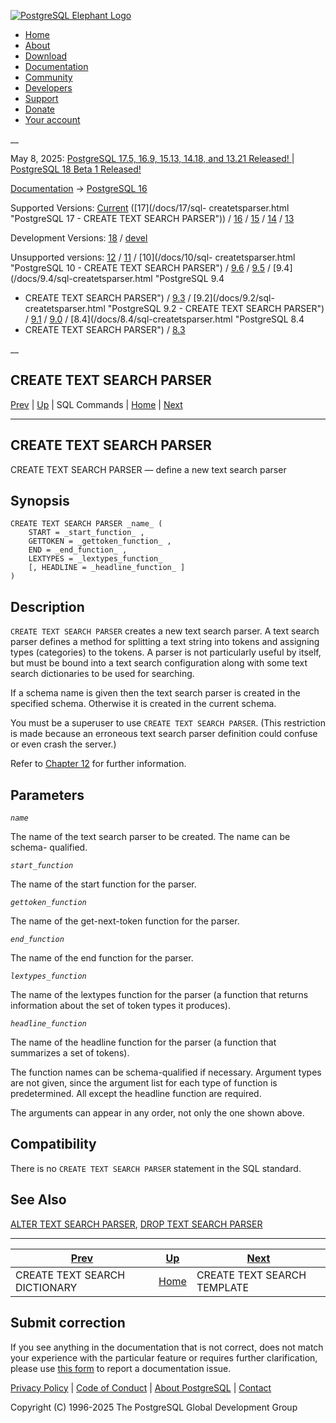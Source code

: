 [ ![PostgreSQL Elephant Logo](/media/img/about/press/elephant.png) ](/)

  * [Home](/ "Home")
  * [About](/about/ "About")
  * [Download](/download/ "Download")
  * [Documentation](/docs/ "Documentation")
  * [Community](/community/ "Community")
  * [Developers](/developer/ "Developers")
  * [Support](/support/ "Support")
  * [Donate](/about/donate/ "Donate")
  * [Your account](/account/ "Your account")

__

May 8, 2025: [ PostgreSQL 17.5, 16.9, 15.13, 14.18, and 13.21 Released! ](/about/news/postgresql-175-169-1513-1418-and-1321-released-3072/) | [ PostgreSQL 18 Beta 1 Released! ](/about/news/postgresql-18-beta-1-released-3070/)

[Documentation](/docs/ "Documentation") -> [PostgreSQL
16](/docs/16/index.html)

Supported Versions: [Current](/docs/current/sql-createtsparser.html
"PostgreSQL 17 - CREATE TEXT SEARCH PARSER") ([17](/docs/17/sql-
createtsparser.html "PostgreSQL 17 - CREATE TEXT SEARCH PARSER")) /
[16](/docs/16/sql-createtsparser.html "PostgreSQL 16 - CREATE TEXT SEARCH
PARSER") / [15](/docs/15/sql-createtsparser.html "PostgreSQL 15 - CREATE TEXT
SEARCH PARSER") / [14](/docs/14/sql-createtsparser.html "PostgreSQL 14 -
CREATE TEXT SEARCH PARSER") / [13](/docs/13/sql-createtsparser.html
"PostgreSQL 13 - CREATE TEXT SEARCH PARSER")

Development Versions: [18](/docs/18/sql-createtsparser.html "PostgreSQL 18 -
CREATE TEXT SEARCH PARSER") / [devel](/docs/devel/sql-createtsparser.html
"PostgreSQL devel - CREATE TEXT SEARCH PARSER")

Unsupported versions: [12](/docs/12/sql-createtsparser.html "PostgreSQL 12 -
CREATE TEXT SEARCH PARSER") / [11](/docs/11/sql-createtsparser.html
"PostgreSQL 11 - CREATE TEXT SEARCH PARSER") / [10](/docs/10/sql-
createtsparser.html "PostgreSQL 10 - CREATE TEXT SEARCH PARSER") /
[9.6](/docs/9.6/sql-createtsparser.html "PostgreSQL 9.6 - CREATE TEXT SEARCH
PARSER") / [9.5](/docs/9.5/sql-createtsparser.html "PostgreSQL 9.5 - CREATE
TEXT SEARCH PARSER") / [9.4](/docs/9.4/sql-createtsparser.html "PostgreSQL 9.4
- CREATE TEXT SEARCH PARSER") / [9.3](/docs/9.3/sql-createtsparser.html
"PostgreSQL 9.3 - CREATE TEXT SEARCH PARSER") / [9.2](/docs/9.2/sql-
createtsparser.html "PostgreSQL 9.2 - CREATE TEXT SEARCH PARSER") /
[9.1](/docs/9.1/sql-createtsparser.html "PostgreSQL 9.1 - CREATE TEXT SEARCH
PARSER") / [9.0](/docs/9.0/sql-createtsparser.html "PostgreSQL 9.0 - CREATE
TEXT SEARCH PARSER") / [8.4](/docs/8.4/sql-createtsparser.html "PostgreSQL 8.4
- CREATE TEXT SEARCH PARSER") / [8.3](/docs/8.3/sql-createtsparser.html
"PostgreSQL 8.3 - CREATE TEXT SEARCH PARSER")

__

CREATE TEXT SEARCH PARSER  
---  
[Prev](sql-createtsdictionary.html "CREATE TEXT SEARCH DICTIONARY")  | [Up](sql-commands.html "SQL Commands") | SQL Commands | [Home](index.html "PostgreSQL 16.9 Documentation") |  [Next](sql-createtstemplate.html "CREATE TEXT SEARCH TEMPLATE")  
  
* * *

## CREATE TEXT SEARCH PARSER

CREATE TEXT SEARCH PARSER — define a new text search parser

## Synopsis

    
    
    CREATE TEXT SEARCH PARSER _name_ (
        START = _start_function_ ,
        GETTOKEN = _gettoken_function_ ,
        END = _end_function_ ,
        LEXTYPES = _lextypes_function_
        [, HEADLINE = _headline_function_ ]
    )
    

## Description

`CREATE TEXT SEARCH PARSER` creates a new text search parser. A text search
parser defines a method for splitting a text string into tokens and assigning
types (categories) to the tokens. A parser is not particularly useful by
itself, but must be bound into a text search configuration along with some
text search dictionaries to be used for searching.

If a schema name is given then the text search parser is created in the
specified schema. Otherwise it is created in the current schema.

You must be a superuser to use `CREATE TEXT SEARCH PARSER`. (This restriction
is made because an erroneous text search parser definition could confuse or
even crash the server.)

Refer to [Chapter 12](textsearch.html "Chapter 12. Full Text Search") for
further information.

## Parameters

_`name`_

    

The name of the text search parser to be created. The name can be schema-
qualified.

_`start_function`_

    

The name of the start function for the parser.

_`gettoken_function`_

    

The name of the get-next-token function for the parser.

_`end_function`_

    

The name of the end function for the parser.

_`lextypes_function`_

    

The name of the lextypes function for the parser (a function that returns
information about the set of token types it produces).

_`headline_function`_

    

The name of the headline function for the parser (a function that summarizes a
set of tokens).

The function names can be schema-qualified if necessary. Argument types are
not given, since the argument list for each type of function is predetermined.
All except the headline function are required.

The arguments can appear in any order, not only the one shown above.

## Compatibility

There is no `CREATE TEXT SEARCH PARSER` statement in the SQL standard.

## See Also

[ALTER TEXT SEARCH PARSER](sql-altertsparser.html "ALTER TEXT SEARCH PARSER"),
[DROP TEXT SEARCH PARSER](sql-droptsparser.html "DROP TEXT SEARCH PARSER")

* * *

[Prev](sql-createtsdictionary.html "CREATE TEXT SEARCH DICTIONARY")  | [Up](sql-commands.html "SQL Commands") |  [Next](sql-createtstemplate.html "CREATE TEXT SEARCH TEMPLATE")  
---|---|---  
CREATE TEXT SEARCH DICTIONARY  | [Home](index.html "PostgreSQL 16.9 Documentation") |  CREATE TEXT SEARCH TEMPLATE  
  
## Submit correction

If you see anything in the documentation that is not correct, does not match
your experience with the particular feature or requires further clarification,
please use [this form](/account/comments/new/16/sql-createtsparser.html/) to
report a documentation issue.

[Privacy Policy](/about/privacypolicy) | [Code of Conduct](/about/policies/coc/) | [About PostgreSQL](/about/) | [Contact](/about/contact/)  

Copyright (C) 1996-2025 The PostgreSQL Global Development Group

